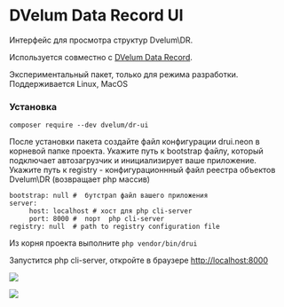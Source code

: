 #  DVelum Data Record UI

Интерфейс для просмотра структур Dvelum\DR.

Используется совместно с [DVelum Data Record](https://github.com/dvelum/DR).

Экспериментальный пакет, только для режима разработки.
Поддерживается Linux, MacOS


### Установка

``` composer require --dev dvelum/dr-ui ```

После установки пакета создайте файл конфигурации drui.neon в корневой папке проекта.
Укажите путь к bootstrap файлу, который подключает автозагрузчик и инициализирует ваше приложение.
Укажите путь к registry - конфигурационнный файл реестра объектов Dvelum\DR (возвращает php массив)

```
bootstrap: null #  бутстрап файл вашего приложения
server:
     host: localhost # хост для php cli-server
     port: 8000 #  порт  php cli-server
registry: null  # path to registry configuration file
```

Из корня проекта выполните 
```php vendor/bin/drui```

Запустится php cli-server, откройте в браузере  [http://localhost:8000](http://localhost:8000)

![](docs/screen1.png)

![](docs/screen2.png)